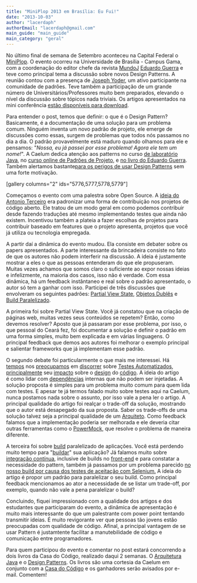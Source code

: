 ```yaml
---
title: "MiniPlop 2013 em Brasília: Eu Fui!"
date: "2013-10-03"
author: "lacerdaph"
authorEmail: "lacerdaph@gmail.com"
main_guide: "main_guide"
main_category: "geral"
---
```


No último final de semana de Setembro aconteceu na Capital Federal o [MiniPlop](http://cbsoft2013.unb.br/miniplop). O evento ocorreu na Universidade de Brasília - Campus Gama, com a coordenação do editor chefe da revista [MundoJ](www.mundoj.com.br) [Eduardo Guerra](https://twitter.com/emguerra) e teve como principal tema a discussão sobre novos Design Patterns. A reunião contou com a presença de [Joseph Yoder](http://www.joeyoder.com/), um ativo participante na comunidade de padrões. Teve também a participação de um grande número de Universitários/Professores muito bem preparados, elevando o nível da discussão sobre tópicos nada triviais. Os artigos apresentados na mini conferência [estão disponíveis para download](http://cbsoft2013.unb.br/miniplop/miniplop-artigos).

Para entender o post, temos que definir: o que é o Design Pattern? Basicamente, é a documentação de uma solução para um problema comum. Ninguém inventa um novo padrão de projeto, ele emerge de discussões como essas, surgem de problemas que todos nós passamos no dia a dia. O padrão provavelmente está maduro quando olhamos para ele e pensamos: "_Nossa, eu já passei por esse problema! Agora ele tem um nome!_". A Caelum dedica atenção aos patterns no curso [de laboratório Java](http://www.caelum.com.br/apostila-java-testes-xml-design-patterns/), no [curso online de Padrões de Projeto](http://www.alura.com.br/cursos-online-java/design-patterns), e [no livro do Eduardo Guerra](http://www.casadocodigo.com.br/products/livro-design-patterns). Também alertamos bastante[para os perigos de usar Design Patterns](https://blog.caelum.com.br/design-patterns-um-mau-sinal/) sem uma forte motivação.

\[gallery columns="2" ids="5776,5777,5778,5779"\]

Começamos o evento com uma palestra sobre Open Source. A [ideia do Antonio Terceiro](http://cbsoft2013.unb.br/miniplop/ordem-no-caos-padroes-em-projetos-de-software-livre) era padronizar uma forma de contribuição nos projetos de código aberto. Ele tratou de um modo geral em como podemos contribuir desde fazendo traduções até mesmo implementando testes que ainda não existem. Incentivou também a plateia a fazer escolhas de projetos para contribuir baseado em features que o projeto apresenta, projetos que você já utiliza ou tecnologia empregada.

A partir daí a dinâmica do evento mudou. Ela consiste em debater sobre os papers apresentados. A parte interessante da brincadeira consiste no fato de que os autores não podem interferir na discussão. A ideia é justamente mostrar a eles o que as pessoas entenderam do que ele propuseram. Muitas vezes achamos que somos claro o suficiente ao expor nossas ideias e infelizmente, na maioria dos casos, isso não é verdade. Com essa dinâmica, há um feedback instântaneo e real sobre o padrão apresentado, o autor só tem a ganhar com isso. Participei de três discussões que envolveram os seguintes padrões: [Partial View State](http://cbsoft2013.unb.br/wp-content/uploads/2013/09/partial-view-um-padr%C3%A3o-para-reutilizacao-de-views-na-arquitetura-mvc.pdf), [Objetos Dublês](http://cbsoft2013.unb.br/wp-content/uploads/2013/09/um-padrao-de-projeto-para-dublar-dependencias-internas-em-testes-de-unidade.pdf) e [Build Paralelizado](http://cbsoft2013.unb.br/wp-content/uploads/2013/09/the-unix-like-build-pattern.pdf).

A primeira foi sobre Partial View State. Você já constatou que na criação de páginas web, muitas vezes seus conteúdos se repetem? Então, como devemos resolver? Aposto que já passaram por esse problema, por isso, o que pessoal do Ceará fez, foi documentar a solução e definir o padrão em uma forma simples, muito bem explicada e em várias linguagens. O principal feedback que demos aos autores foi melhorar o exemplo principal e salientar frameworks que já implementam esse padrão.

O segundo debate foi particularmente o que mais me interessei. Há [tempos](https://blog.caelum.com.br/facilitando-seus-testes-de-unidade-no-java-um-pouco-de-mockito/) nos [preocupamos](https://blog.caelum.com.br/melhorando-a-legibilidade-dos-seus-testes-com-o-hamcrest/) em [discorrer](https://blog.caelum.com.br/o-que-a-quantidade-de-asserts-em-um-teste-nos-diz-sobre-o-codigo/) sobre [Testes Automatizados](http://www.alura.com.br/cursos-online-agile/tdd), [principalmente](https://blog.caelum.com.br/testes-unitarios-com-jmock-2/) seu [impacto](https://blog.caelum.com.br/facilitando-a-manutencao-dos-testes-ao-diminuir-o-acoplamento-com-o-codigo/) sobre o [design](https://blog.caelum.com.br/perdendo-ou-ganhando-tempo-com-testes-de-unidade/) do [código](https://blog.caelum.com.br/tdd-e-sua-influencia-no-acoplamento-e-coesao/). A ideia do artigo é como lidar com [dependências](http://www.caelum.com.br/apostila-java-testes-jsf-web-services-design-patterns/testes-automatizados/) internas que não podem ser injetadas. A solução proposta é simples para um problema muito comum para quem lida com testes. E apesar te já termos falado muito sobre testes aqui na Caelum, nunca postamos nada sobre o assunto, por isso vale a pena ler o artigo. A principal qualidade do artigo foi realçar o trade-off da solução, mostrando que o autor está desapegado da sua proposta. Saber os trade-offs de uma solução talvez seja a principal qualidade de um [Arquiteto](https://blog.caelum.com.br/entao-voce-quer-ser-um-arquiteto-java/). Como feedback falamos que a implementação poderia ser melhorada e ele deveria citar outras ferramentas como o [PowerMock](https://code.google.com/p/powermock/), que resolve o problema de maneira diferente.

A terceira foi sobre [build](http://www.alura.com.br/cursos-online-java/maven) paralelizado de aplicações. Você está perdendo muito tempo para "[buildar](https://blog.caelum.com.br/processo-de-build-com-o-maven/)" sua aplicação? Já falamos muito sobre [integração contínua](https://blog.caelum.com.br/integracao-continua/), inclusive de builds no [front-end](https://blog.caelum.com.br/automacao-de-build-de-front-end-com-grunt-js/) e para constatar a necessidade do pattern, também já passamos por um problema parecido [no nosso build por causa dos testes de aceitação com Selenium.](https://blog.caelum.com.br/integracao-continua-builds-rapidos-com-grids-e-paralelismo/) A ideia do artigo é propor um padrão para paralelizar o seu build. Como principal feedback mencionamos ao ator a necessidade de se listar um trade-off, por exemplo, quando não vale a pena paralelizar o build?

Concluindo, fiquei impressionado com a qualidade dos artigos e dos estudantes que participaram do evento, a dinâmica de apresentação é muito mais interessante do que um palestrante com power point tentando transmitir ideias. É muito revigorante ver que pessoas tão jovens estão preocupadas com qualidade de código. Afinal, a principal vantagem de se usar Pattern é justamtente facilitar a manutebilidade de código e comunicação entre programadores.

Para quem participou do evento e comentar no post estará concorrendo a dois livros da Casa do Código, realizado daqui 2 semanas. O [Arquitetura Java](http://www.casadocodigo.com.br/products/livro-arquitetura-java) e o [Design Patterns](www.casadocodigo.com.br/products/livro-design-patterns). Os livros são uma cortesia da Caelum em conjunto com a [Casa do Código](http://www.casadocodigo.com.br) e os ganhadores serão avisados por e-mail. Comentem!
